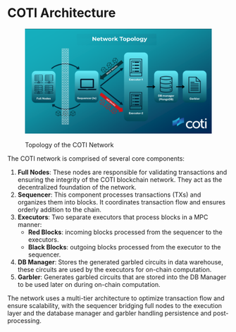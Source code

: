 # COTI Architecture

<figure><img src="../../.gitbook/assets/image (1).png" alt=""><figcaption><p>Topology of the COTI Network</p></figcaption></figure>

The COTI network is comprised of several core components:

1. **Full Nodes**: These nodes are responsible for validating transactions and ensuring the integrity of the COTI blockchain network. They act as the decentralized foundation of the network.
2. **Sequencer**: This component processes transactions (TXs) and organizes them into blocks. It coordinates transaction flow and ensures orderly addition to the chain.
3. **Executors**: Two separate executors that process blocks in a MPC manner:
   * **Red Blocks**: incoming blocks processed from the sequencer to the executors.
   * **Black Blocks**: outgoing blocks processed from the executor to the sequencer.
4. **DB Manager**: Stores the generated garbled circuits in data warehouse, these circuits are used by the executors for on-chain computation.
5. **Garbler**: Generates garbled circuits that are stored into the DB Manager to be used later on during on-chain computation.

The network uses a multi-tier architecture to optimize transaction flow and ensure scalability, with the sequencer bridging full nodes to the execution layer and the database manager and garbler handling persistence and post-processing.
